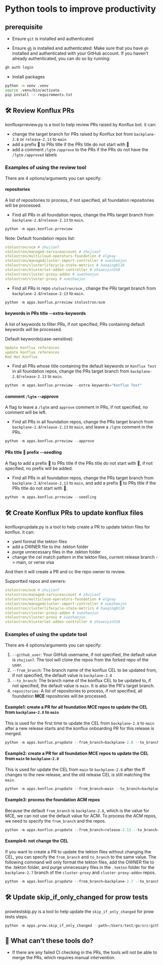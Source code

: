 # Python tools to improve productivity

## prerequisite

- Ensure `git` is installed and authenticated

- Ensure [`gh`](https://cli.github.com/) is installed and authenticated:
Make sure that you have `gh` installed and authenticated with your GitHub account. If you haven't already authenticated, you can do so by running:

```sh
gh auth login
```

- Install packages

```sh
python -m venv .venv
source .venv/bin/activate
pip install -r requirements.txt
```

## 🛠️ Review Konflux PRs

konfluxprreview.py is a tool to help review PRs raised by Konflux bot. it can:

- change the target branch for PRs raised by Konflux bot from `backplane-2.8` or `release-2.13` to `main`
- add a prefix 🌱 to PRs title if the PRs title do not start with 🌱
- add a comment `/lgtm` `/approve` to the PRs if the PRs do not have the `/lgtm` `/approved` labels

### Examples of using the review tool

There are 4 options/arguments you can specify:

#### repositories

A list of repositories to process, if not specified, all foundation repositories will be processed.

- Find all PRs in all foundation repos, change the PRs target branch from `backplane-2.8`/`release-2.13` to `main`.

```python
python -m apps.konflux.prreview
```

Note: Default foundation repos list:

```yaml
stolostron/ocm # zhujian7
stolostron/managed-serviceaccount # zhujian7
stolostron/multicloud-operators-foundation # elgnay
stolostron/managedcluster-import-controller # xuezhaojun
stolostron/clusterlifecycle-state-metrics # haoqing0110
stolostron/klusterlet-addon-controller # zhiweiyin318
stolostron/cluster-proxy-addon # xuezhaojun
stolostron/cluster-proxy # xuezhaojun
```

- Find all PRs in repo `stolostron/ocm` , change the PRs target branch from `backplane-2.8`/`release-2.13` to `main`.

```python
python -m apps.konflux.prreview stolostron/ocm
```

#### keywords in PRs title --extra-keywords

A list of keywords to filter PRs, if not specified, PRs containing default keywords will be processed.

Default keywords(case-sensitive):

```yaml
Update Konflux references
update konflux references
Red Hat Konflux
```

- Find all PRs whose title containing the default keywords or `Konflux Test` in all foundation repos, change the PRs target branch from `backplane-2.8`/`release-2.13` to `main`.

```python
python -m apps.konflux.prreview --extra-keywords="Konflux Test"
```

#### comment `/lgtm` --approve

A flag to leave a `/lgtm` and `approve` comment in PRs, if not specified, no comment will be left.

- Find all PRs in all foundation repos, change the PRs target branch from `backplane-2.8`/`release-2.13` to `main`, and leave a `/lgtm` comment in the PRs.

```python
python -m apps.konflux.prreview --approve
```

#### PRs title 🌱 prefix --seedling

A flag to add a prefix 🌱 to PRs title if the PRs title do not start with 🌱, if not specified, no prefix will be added.

- Find all PRs in all foundation repos, change the PRs target branch from `backplane-2.8`/`release-2.13` to `main`, and add a prefix 🌱 to PRs title if the PRs title do not start with 🌱.

```python
python -m apps.konflux.prreview --seedling
```

## 🛠️ Create Konflux PRs to update konflux files

konfluxprupdate.py is a tool to help create a PR to update tekton files for konflux. it can:

- yaml format the tekton files
- add a OWNER file to the .tekton folder
- purge unnecessary files in the .tekton folder
- change the cel match pattern in the tekton files, current release branch -> main, or verse visa

And then it will create a PR and cc the repo owner to review.

Supportted repos and owners:

```yaml
stolostron/ocm # zhujian7
stolostron/managed-serviceaccount # zhujian7
stolostron/multicloud-operators-foundation # elgnay
stolostron/managedcluster-import-controller # xuezhaojun
stolostron/clusterlifecycle-state-metrics # haoqing0110
stolostron/cluster-proxy-addon # xuezhaojun
stolostron/cluster-proxy # xuezhaojun
stolostron/klusterlet-addon-controller # zhiweiyin318
```

### Examples of using the update tool

There are 4 options/arguments you can specify:

1. `--github_user`: Your GitHub username, if not specified, the default value is `zhujian7`. The tool will clone the repos from the forked repo of the user.
2. `--from_branch`: The branch name of the konflux CEL to be updated from, if not specified, the default value is `backplane-2.8`
3. `--to_branch`: The branch name of the konflux CEL to be updated to, if not specified, the default value is `main`. It is also the PR's target branch.
4. `repositories`: A list of repositories to process, if not specified, all foundation **MCE** repositories will be processed.

#### Example1: create a PR for all foundation MCE repos to update the CEL from `backplane-2.8` to `main`

This is used for the first time to update the CEL from `backplane-2.8` to `main` after a new release starts and the konflux onboarding PR for this release is merged.

```python
python -m apps.konflux.prupdate --from_branch=backplane-2.8 --to_branch=main
```

#### Example2: create a PR for all foundation MCE repos to update the CEL from `main` to `backplane-2.8`

This is used for update the CEL from `main` to `backplane-2.8` after the ff changes to the new release, and the old release CEL is still matching the `main`.

```python
python -m apps.konflux.prupdate --from_branch=main --to_branch=backplane-2.8
```

#### Example3: process the foundation ACM repos

Because the default `from_branch` is `backplane-2.8`, which is the value for MCE, we can not use the default value for ACM.
To process the ACM repos, we need to specify the `from_branch` and the repos.

```python
python -m apps.konflux.prupdate --from_branch=release-2.13 --to_branch=main stolostron/klusterlet-addon-controller
```

#### Example4: not change the CEL

If you want to create a PR to update the tekton files without changing the CEL, you can specify the `from_branch` and `to_branch` to the same value.
The following command will only format the tekton files, add the OWNER file to the .tekton folder, and purge unnecessary files in the `.tekton` folder for the `backplane-2.7` branch of the `cluster-proxy` and `cluster-proxy-addon` repos.

```python
python -m apps.konflux.prupdate --from_branch=backplane-2.7 --to_branch=backplane-2.7 stolostron/cluster-proxy stolostron/cluster-proxy-addon
```

## 🛠️ Update skip_if_only_changed for prow tests

prowtestskip.py is a tool to help update the `skip_if_only_changed` for prow tests steps.

```python
python -m apps.prow.skip_if_only_changed --path=/Users/test/go/src/github.com/openshift/release cluster-proxy-addon cluster-proxy
```

## 📝 What can’t these tools do?

- If there are any failed CI checking in the PRs, the tools will not be able to merge the PRs, which requires manual intervention.

